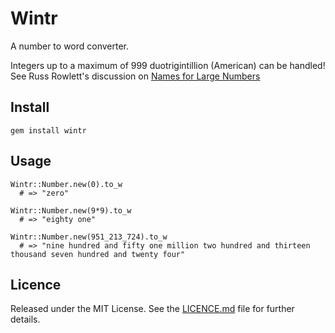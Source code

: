 # Wintr

A number to word converter.

Integers up to a maximum of 999 duotrigintillion (American) can be handled!  See Russ Rowlett's discussion on [Names for Large Numbers](http://www.unc.edu/~rowlett/units/large.html)

## Install

    gem install wintr

## Usage

    Wintr::Number.new(0).to_w
      # => "zero"

    Wintr::Number.new(9*9).to_w
      # => "eighty one"

    Wintr::Number.new(951_213_724).to_w
      # => "nine hundred and fifty one million two hundred and thirteen thousand seven hundred and twenty four"

## Licence

Released under the MIT License. See the [LICENCE.md](https://github.com/headleyra/wintr/blob/master/LICENCE.md) file for further details.



